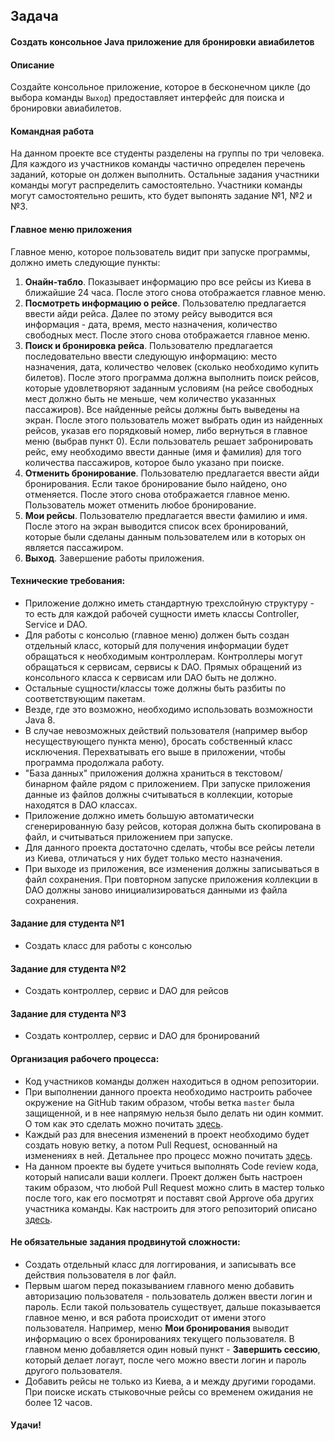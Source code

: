 ## Задача

#### Создать консольное Java приложение для бронировки авиабилетов

#### Описание

Создайте консольное приложение, которое в бесконечном цикле (до выбора команды `Выход`) предоставляет интерфейс для поиска и бронировки авиабилетов.

#### Командная работа

На данном проекте все студенты разделены на группы по три человека. Для каждого из участников команды частично определен перечень заданий, которые он должен выполнить. Остальные задания участники команды могут распределить самостоятельно. Участники команды могут самостоятельно решить, кто будет выпонять задание №1, №2 и №3.

#### Главное меню приложения

Главное меню, которое пользователь видит при запуске программы, должно иметь следующие пункты:
1. **Онайн-табло**. Показывает информацию про все рейсы из Киева в ближайшие 24 часа. После этого снова отображается главное меню.
2. **Посмотреть информацию о рейсе**. Пользователю предлагается ввести айди рейса. Далее по этому рейсу выводится вся информация - дата, время, место назначения, количество свободных мест. После этого снова отображается главное меню.
3. **Поиск и бронировка рейса**. Пользователю предлагается последовательно ввести следующую информацию: место назначения, дата, количество человек (сколько необходимо купить билетов). После этого программа должна выполнить поиск рейсов, которые удовлетворяют заданным условиям (на рейсе свободных мест должно быть не меньше, чем количество указанных пассажиров). Все найденные рейсы должны быть выведены на экран. После этого пользователь может выбрать один из найденных рейсов, указав его порядковый номер, либо вернуться в главное меню (выбрав пункт 0). Если пользователь решает забронировать рейс, ему необходимо ввести данные (имя и фамилия) для того количества пассажиров, которое было указано при поиске.
4. **Отменить бронирование**. Пользователю предлагается ввести айди бронирования. Если такое бронирование было найдено, оно отменяется. После этого снова отображается главное меню. Пользователь может отменить любое бронирование.
5. **Мои рейсы**. Пользователю предлагается ввести фамилию и имя. После этого на экран выводится список всех бронирований, которые были сделаны данным пользователем или в которых он является пассажиром.
6. **Выход**. Завершение работы приложения.

#### Технические требования:
 - Приложение должно иметь стандартную трехслойную структуру - то есть для каждой рабочей сущности иметь классы Controller, Service и DAO.
 - Для работы с консолью (главное меню) должен быть создан отдельный класс, который для получения информации будет обращаться к необходимым контроллерам. Контроллеры могут обращаться к сервисам, сервисы к DAO. Прямых обращений из консольного класса к сервисам или DAO быть не должно.
 - Остальные сущности/классы тоже должны быть разбиты по соответствующим пакетам.
 - Везде, где это возможно, необходимо использовать возможности Java 8.
 - В случае невозможных действий пользователя (например выбор несуществующего пункта меню), бросать собственный класс исключения. Перехватывать его выше в приложении, чтобы программа продолжала работу. 
 - "База данных" приложения должна храниться в текстовом/бинарном файле рядом с приложением. При запуске приложения данные из файлов должны считываться в коллекции, которые находятся в DAO классах.
 - Приложение должно иметь большую автоматически сгенерированную базу рейсов, которая должна быть скопирована в файл, и считываться приложением при запуске.
 - Для данного проекта достаточно сделать, чтобы все рейсы летели из Киева, отличаться у них будет только место назначения.
 - При выходе из приложения, все изменения должны записываться в файл сохранения. При повторном запуске приложения коллекции в DAO должны заново инициализироваться данными из файла сохранения.  
 
#### Задание для студента №1
 - Создать класс для работы с консолью

#### Задание для студента №2
 - Создать контроллер, сервис и DAO для рейсов
 
#### Задание для студента №3
 - Создать контроллер, сервис и DAO для бронирований 

#### Организация рабочего процесса:
 - Код участников команды должен находиться в одном репозитории.
 - При выполнении данного проекта необходимо настроить рабочее окружение на GitHub таким образом, чтобы ветка `master` была защищенной, и в нее напрямую нельзя было делать ни один коммит. О том как это сделать можно почитать [здесь](https://dan-it.gitlab.io/fs-book/projects/final/setup.html).
 - Каждый раз для внесения изменений в проект необходимо будет создать новую ветку, а потом Pull Request, основанный на изменениях в ней. Детальнее про процесс можно почитать [здесь](https://dan-it.gitlab.io/fs-book/projects/final/pull_request.html).
 - На данном проекте вы будете учиться выполнять Code review кода, который написали ваши коллеги. Проект должен быть настроен таким образом, что любой Pull Request можно слить в мастер только после того, как его посмотрят и поставят свой Approve оба других участника команды. Как настроить для этого репозиторий описано [здесь](https://dan-it.gitlab.io/fs-book/projects/final/setup.html).

#### Не обязательные задания продвинутой сложности:
 - Создать отдельный класс для логгирования, и записывать все действия пользователя в лог файл.
 - Первым шагом перед показыванием главного меню добавить авторизацию пользователя - пользователь должен ввести логин и пароль. Если такой пользователь существует, дальше показывается главное меню, и вся работа происходит от имени этого пользователя. Например, меню **Мои бронирования** выводит информацию о всех бронированиях текущего пользователя. В главном меню добавляется один новый пункт - **Завершить сессию**, который делает логаут, после чего можно ввести логин и пароль другого пользователя.
 - Добавить рейсы не только из Киева, а и между другими городами. При поиске искать стыковочные рейсы со временем ожидания не более 12 часов.

#### Удачи!